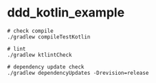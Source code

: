 # ddd_kotlin_example

```
# check compile
./gradlew compileTestKotlin

# lint
./gradlew ktlintCheck

# dependency update check
./gradlew dependencyUpdates -Drevision=release
```